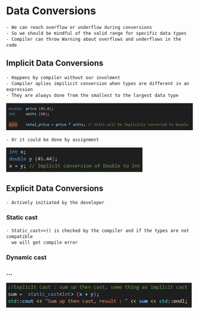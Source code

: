 
# Data Conversions

    - We can reach overflow or underflow during conversions
    - So we should be mindful of the valid range for specific data types
    - Compiler can throw Warning about overflows and underflows in the code

## Implicit Data Conversions

    - Happens by compiler without our involment 
    - Compiler aplies impilicit conversion when types are different in an expression
    - They are always done from the smallest to the largest data type
![text](./Images/implicitConversion.png)

    - Or it could be done by assignment
![text](./Images/implicitConversion2.png)

## Explicit Data Conversions

    - Actively initiated by the developer

### Static cast

    - Static_cast<>() is checked by the compiler and if the types are not compatible
      we will get compile error

### Dynamic cast

### ...



![text](./Images/staticCast.png)















